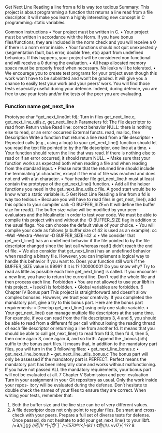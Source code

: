 Get Next Line
Reading a line from a fd is way too tedious
Summary:
This project is about programming a function that returns a line
read from a file descriptor.
it will make you learn a highly interesting new concept in C programming: static
variables.

Common Instructions
• Your project must be written in C.
• Your project must be written in accordance with the Norm. If you have bonus
files/functions, they are included in the norm check and you will receive a 0 if there
is a norm error inside.
• Your functions should not quit unexpectedly (segmentation fault, bus error, double
free, etc) apart from undefined behaviors. If this happens, your project will be
considered non functional and will receive a 0 during the evaluation.
• All heap allocated memory space must be properly freed when necessary. No leaks
will be tolerated.
• We encourage you to create test programs for your project even though this work
won’t have to be submitted and won’t be graded. It will give you a chance
to easily test your work and your peers’ work. You will find those tests especially
useful during your defence. Indeed, during defence, you are free to use your tests
and/or the tests of the peer you are evaluating.


### Function name get_next_line
Prototype char *get_next_line(int fd);
Turn in files get_next_line.c, get_next_line_utils.c,
get_next_line.h
Parameters fd: The file descriptor to read from
Return value Read line: correct behavior
NULL: there is nothing else to read, or an error
occurred
External functs. read, malloc, free
Description Write a function that returns a line read from a
file descriptor
• Repeated calls (e.g., using a loop) to your get_next_line() function should let
you read the text file pointed to by the file descriptor, one line at a time.
• Your function should return the line that was read.
If there is nothing else to read or if an error occurred, it should return NULL.
• Make sure that your function works as expected both when reading a file and when
reading from the standard input.
• Please note that the returned line should include the terminating \n character,
except if the end of file was reached and does not end with a \n character.
• Your header file get_next_line.h must at least contain the prototype of the
get_next_line() function.
• Add all the helper functions you need in the get_next_line_utils.c file.
A good start would be to know what a static variable is.
5
Get Next Line Reading a line from a fd is way too tedious
• Because you will have to read files in get_next_line(), add this option to your
compiler call: -D BUFFER_SIZE=n
It will define the buffer size for read().
The buffer size value will be modified by your peer-evaluators and the Moulinette
in order to test your code.
We must be able to compile this project with and without the -D
BUFFER_SIZE flag in addition to the usual flags. You can choose the
default value of your choice.
• You will compile your code as follows (a buffer size of 42 is used as an example):
cc -Wall -Wextra -Werror -D BUFFER_SIZE=42 <files>.c
• We consider that get_next_line() has an undefined behavior if the file pointed to
by the file descriptor changed since the last call whereas read() didn’t reach the
end of file.
• We also consider that get_next_line() has an undefined behavior when reading
a binary file. However, you can implement a logical way to handle this behavior if
you want to.
Does your function still work if the BUFFER_SIZE value is 9999? If
it is 1? 10000000? Do you know why?
Try to read as little as possible each time get_next_line() is
called. If you encounter a new line, you have to return the current
line.
Don’t read the whole file and then process each line.
Forbidden
• You are not allowed to use your libft in this project.
• lseek() is forbidden.
• Global variables are forbidden.
6
Chapter IV
Bonus part
This project is straightforward and doesn’t allow complex bonuses. However, we trust
your creativity. If you completed the mandatory part, give a try to this bonus part.
Here are the bonus part requirements:
• Develop get_next_line() using only one static variable.
• Your get_next_line() can manage multiple file descriptors at the same time.
For example, if you can read from the file descriptors 3, 4 and 5, you should be
able to read from a different fd per call without losing the reading thread of each
file descriptor or returning a line from another fd.
It means that you should be able to call get_next_line() to read from fd 3, then
fd 4, then 5, then once again 3, once again 4, and so forth.
Append the _bonus.[c\h] suffix to the bonus part files.
It means that, in addition to the mandatory part files, you will turn in the 3 following
files:
• get_next_line_bonus.c
• get_next_line_bonus.h
• get_next_line_utils_bonus.c
The bonus part will only be assessed if the mandatory part is
PERFECT. Perfect means the mandatory part has been integrally done
and works without malfunctioning. If you have not passed ALL the
mandatory requirements, your bonus part will not be evaluated at all.
7
Chapter V
Submission and peer-evaluation
Turn in your assignment in your Git repository as usual. Only the work inside your repos-
itory will be evaluated during the defense. Don’t hesitate to double check the names of
your files to ensure they are correct.
When writing your tests, remember that:
1) Both the buffer size and the line size can be of very different
values.
2) A file descriptor does not only point to regular files.
Be smart and cross-check with your peers. Prepare a full set of
diverse tests for defense.
Once passed, do not hesitate to add your get_next_line() to your libft.
/=∂/\/\[](_)§ /\/\@|V †|-|@¯|¯ /-/!570®1<|-\£1_`/ ¢@/\/\ε vv!7}{ ???
8